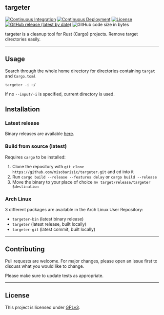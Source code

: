 ## targeter

[![Continuous Integration](https://github.com/misobarisic/targeter/actions/workflows/ci.yml/badge.svg)](https://github.com/misobarisic/targeter/actions/workflows/ci.yml)
[![Continuous Deployment](https://github.com/misobarisic/targeter/actions/workflows/cd.yml/badge.svg)](https://github.com/misobarisic/targeter/actions/workflows/cd.yml)
[![License](https://img.shields.io/github/license/misobarisic/targeter?color=blue)](./COPYING.md)
[![GitHub release (latest by date)](https://img.shields.io/github/v/release/misobarisic/targeter)](https://github.com/misobarisic/targeter/releases/latest)
![GitHub code size in bytes](https://img.shields.io/github/languages/code-size/misobarisic/targeter)

targeter is a cleanup tool for Rust (Cargo) projects. Remove target directories easily.

---

## Usage

Search through the whole home directory for directories containing `target` and `Cargo.toml`

```shell
targeter -i ~/
```

If no `--input/-i` is specified, current directory is used.


## Installation

### Latest release

Binary releases are available [here](https://github.com/misobarisic/targeter/releases).

### Build from source (latest)

Requires `cargo` to be installed:

1. Clone the repository with `git clone https://github.com/misobarisic/targeter.git` and cd into it
2. Run `cargo build --release --features delay` or `cargo build --release`
3. Move the binary to your place of choice `mv target/release/targeter $destination`

### Arch Linux

3 different packages are available in the Arch Linux User Repository:
- `targeter-bin` (latest binary release)
- `targeter` (latest release, built locally)
- `targeter-git` (latest commit, built locally)

---

## Contributing
Pull requests are welcome. For major changes, please open an issue first to discuss what you would like to change.

Please make sure to update tests as appropriate.

---

## License
This project is licensed under [GPLv3](https://choosealicense.com/licenses/gpl-3.0/).
